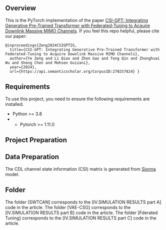 ## Overview 
This is the PyTorch implementation of the paper [CSI-GPT: Integrating Generative Pre-Trained Transformer with Federated-Tuning to Acquire Downlink Massive MIMO Channels](https://arxiv.org/abs/2406.03438).
If you feel this repo helpful, please cite our paper: 
``` 
@inproceedings{Zeng2024CSIGPTIG,
  title={CSI-GPT: Integrating Generative Pre-Trained Transformer with Federated-Tuning to Acquire Downlink Massive MIMO Channels},
  author={Ye Zeng and Li Qiao and Zhen Gao and Tong Qin and Zhonghuai Wu and Sheng Chen and Mohsen Guizani},
  year={2024},
  url={https://api.semanticscholar.org/CorpusID:270257824} }
```
## Requirements 
To use this project, you need to ensure the following requirements are installed.
- Python >= 3.8
- - Pytorch >= 1.11.0
## Project Preparation 
## Data Preparation 
The CDL channel state information (CSI) matrix is generated from [Sionna](https://developer.nvidia.cn/sionna/) model.
## Folder 
The folder [SWTCAN] corresponds to the [IV.SIMULATION RESULTS part A] code in the article.
The folder [VAE-CSG] corresponds to the [IV.SIMULATION RESULTS part B] code in the article.
The folder [Fderated Tuning] corresponds to the [IV.SIMULATION RESULTS part C] code in the article.
